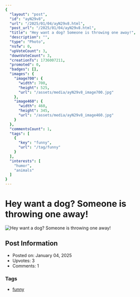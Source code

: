 ```yaml
---
{
  "layout": "post",
  "id": "ayN29v8",
  "url": "/2025/01/04/ayN29v8.html",
  "post_url": "/2025/01/04/ayN29v8.html",
  "title": "Hey want a dog? Someone is throwing one away!",
  "description": "",
  "type": "Photo",
  "nsfw": 0,
  "upVoteCount": 3,
  "downVoteCount": 3,
  "creationTs": 1736007211,
  "promoted": 0,
  "badges": [],
  "images": {
    "image700": {
      "width": 700,
      "height": 525,
      "url": "/assets/media/ayN29v8_image700.jpg"
    },
    "image460": {
      "width": 460,
      "height": 345,
      "url": "/assets/media/ayN29v8_image460.jpg"
    }
  },
  "commentsCount": 1,
  "tags": [
    {
      "key": "funny",
      "url": "/tag/funny"
    }
  ],
  "interests": [
    "humor",
    "animals"
  ]
}
---
```


# Hey want a dog? Someone is throwing one away!

![Hey want a dog? Someone is throwing one away!](/assets/media/ayN29v8_image700.jpg)

## Post Information

- Posted on: January 04, 2025
- Upvotes: 3
- Comments: 1

### Tags

- [funny](/tag/funny)
